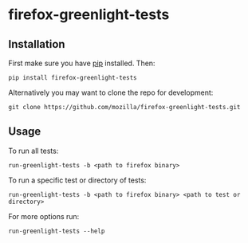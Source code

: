 firefox-greenlight-tests
========================

Installation
------------

First make sure you have [pip](http://pip.readthedocs.org/en/latest/installing.html) installed.
Then:

    pip install firefox-greenlight-tests

Alternatively you may want to clone the repo for development:

    git clone https://github.com/mozilla/firefox-greenlight-tests.git


Usage
-----

To run all tests:

    run-greenlight-tests -b <path to firefox binary>

To run a specific test or directory of tests:

    run-greenlight-tests -b <path to firefox binary> <path to test or directory>

For more options run:

    run-greenlight-tests --help
